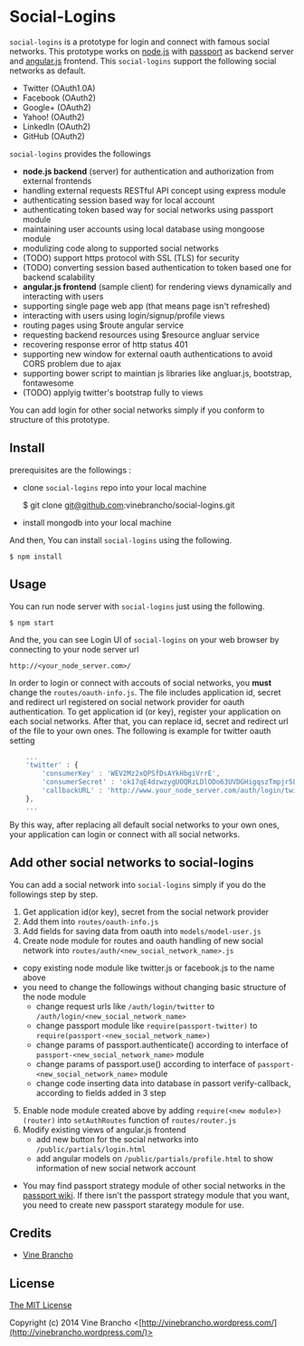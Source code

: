 Social-Logins
=============

`social-logins` is a prototype for login and connect with famous social networks. This prototype works on [node.js](http://nodejs.org) with [passport](http://github.com/jaredhanson/passport) as backend server and [angular.js](http://angularjs.org) frontend. This `social-logins` support the following social networks as default.

 - Twitter (OAuth1.0A)
 - Facebook (OAuth2)
 - Google+ (OAuth2)
 - Yahoo! (OAuth2)
 - LinkedIn (OAuth2)
 - GitHub (OAuth2)

`social-logins` provides the followings
 - **node.js backend** (server) for authentication and authorization from external frontends
  - handling external requests RESTful API concept using express module
  - authenticating session based way for local account 
  - authenticating token based way for social networks using passport module
  - maintaining user accounts using local database using mongoose module
  - modulizing code along to supported social networks
  - (TODO) support https protocol with SSL (TLS) for security
  - (TODO) converting session based authentication to token based one for backend scalability
 - **angular.js frontend** (sample client) for rendering views dynamically and interacting with users
  - supporting single page web app (that means page isn't refreshed)
  - interacting with users using login/signup/profile views
  - routing pages using $route angular service
  - requesting backend resources using $resource angluar service
  - recovering response error of http status 401
  - supporting new window for external oauth authentications to avoid CORS problem due to ajax
  - supporting bower script to maintian js libraries like angluar.js, bootstrap, fontawesome
  - (TODO) applyig twitter's bootstrap fully to views

You can add login for other social networks simply if you conform to structure of this prototype.

## Install
prerequisites are the followings :

 - clone `social-logins` repo into your local machine

    $ git clone git@github.com:vinebrancho/social-logins.git

 - install mongodb into your local machine

And then, You can install `social-logins` using the following.

    $ npm install
  
## Usage
You can run node server with `social-logins` just using the following.

    $ npm start

And the, you can see Login UI of `social-logins` on your web browser by connecting to your node server url

    http://<your_node_server.com>/
    
In order to login or connect with accouts of social networks, you **must** change the `routes/oauth-info.js`. The file includes application id, secret and redirect url registered on social network provider for oauth authentication. To get application id (or key), register your application on each social networks. After that, you can replace id, secret and redirect url of the file to your own ones. The following is example for twitter oauth setting
    
``` javascript
    ...
    'twitter' : {
        'consumerKey' : 'WEV2Mz2xQPSfDsAYkHbgiVrrE',
        'consumerSecret' : 'ok17qE4dzwzygUOQRzLDlODo63UVDGHigqszTmpjr5LEF0UC1p',
        'callbackURL' : 'http://www.your_node_server.com/auth/login/twitter/callback'
    },
    ...
```

By this way, after replacing all default social networks to your own ones, your application can login or connect with all social networks. 

## Add other social networks to social-logins
You can add a social network into `social-logins` simply if you do the followings step by step.

1. Get application id(or key), secret from the social network provider
2. Add them into `routes/oauth-info.js`
3. Add fields for saving data from oauth into `models/model-user.js`
4. Create node module for routes and oauth handling of new social network into `routes/auth/<new_social_network_name>.js`
  - copy existing node module like twitter.js or facebook.js to the name above
  - you need to change the followings without changing basic structure of the node module
    - change request urls like `/auth/login/twitter` to `/auth/login/<new_social_network_name>`
    - change passport module like `require(passport-twitter)` to `require(passport-<new_social_network_name>)`
    - change params of passport.authenticate() according to interface of `passport-<new_social_network_name>` module
    - change params of passport.use() according to interface of `passport-<new_social_network_name>` module
    - change code inserting data into database in passort verify-callback, according to fields added in 3 step
5. Enable node module created above by adding `require(<new module>)(router)` into `setAuthRoutes` function of `routes/router.js` 
6. Modify existing views of angular.js frontend 
    - add new button for the social networks into `/public/partials/login.html`
    - add angular models on `/public/partials/profile.html` to show information of new social network account

* You may find passport strategy module of other social networks in the [passport wiki](https://github.com/jaredhanson/passport/wiki/Strategies). If there isn't the passport strategy module that you want, you need to create new passport starategy module for use.

## Credits

  - [Vine Brancho](http://github.com/vinebrancho)

## License

[The MIT License](http://opensource.org/licenses/MIT)

Copyright (c) 2014 Vine Brancho <[http://vinebrancho.wordpress.com/](http://vinebrancho.wordpress.com/)>
